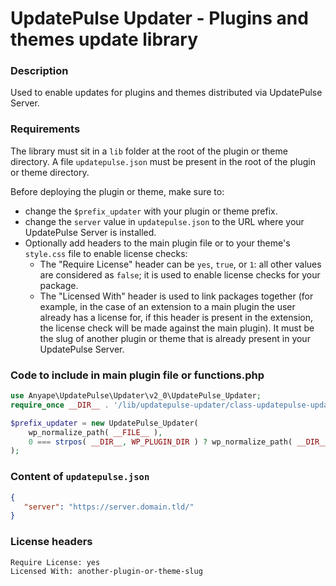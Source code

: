 # UpdatePulse Updater - Plugins and themes update library

### Description

Used to enable updates for plugins and themes distributed via UpdatePulse Server.

### Requirements

The library must sit in a `lib` folder at the root of the plugin or theme directory.
A file `updatepulse.json` must be present in the root of the plugin or theme directory.


Before deploying the plugin or theme, make sure to:
- change the `$prefix_updater` with your plugin or theme prefix.
- change the `server` value in `updatepulse.json` to the URL where your UpdatePulse Server is installed.
- Optionally add headers to the main plugin file or to your theme's `style.css` file to enable license checks:  
  - The "Require License" header can be `yes`, `true`, or `1`: all other values are considered as `false`; it is used to enable license checks for your package.  
  - The "Licensed With" header is used to link packages together (for example, in the case of an extension to a main plugin the user already has a license for, if this header is present in the extension, the license check will be made against the main plugin). It must be the slug of another plugin or theme that is already present in your UpdatePulse Server.  


### Code to include in main plugin file or functions.php

```php
use Anyape\UpdatePulse\Updater\v2_0\UpdatePulse_Updater;
require_once __DIR__ . '/lib/updatepulse-updater/class-updatepulse-updater.php';

$prefix_updater = new UpdatePulse_Updater(
	wp_normalize_path( __FILE__ ),
	0 === strpos( __DIR__, WP_PLUGIN_DIR ) ? wp_normalize_path( __DIR__ ) : get_stylesheet_directory()
);
```

### Content of `updatepulse.json`

```json
{
   "server": "https://server.domain.tld/"
}
```

### License headers

```text
Require License: yes
Licensed With: another-plugin-or-theme-slug
```